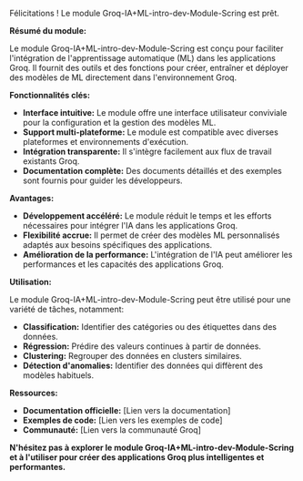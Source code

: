 Félicitations ! Le module Groq-IA+ML-intro-dev-Module-Scring est prêt. 

**Résumé du module:**

Le module Groq-IA+ML-intro-dev-Module-Scring est conçu pour faciliter l'intégration de l'apprentissage automatique (ML) dans les applications Groq. Il fournit des outils et des fonctions pour créer, entraîner et déployer des modèles de ML directement dans l'environnement Groq.

**Fonctionnalités clés:**

* **Interface intuitive:** Le module offre une interface utilisateur conviviale pour la configuration et la gestion des modèles ML.
* **Support multi-plateforme:** Le module est compatible avec diverses plateformes et environnements d'exécution.
* **Intégration transparente:** Il s'intègre facilement aux flux de travail existants Groq.
* **Documentation complète:** Des documents détaillés et des exemples sont fournis pour guider les développeurs.

**Avantages:**

* **Développement accéléré:** Le module réduit le temps et les efforts nécessaires pour intégrer l'IA dans les applications Groq.
* **Flexibilité accrue:** Il permet de créer des modèles ML personnalisés adaptés aux besoins spécifiques des applications.
* **Amélioration de la performance:** L'intégration de l'IA peut améliorer les performances et les capacités des applications Groq.

**Utilisation:**

Le module Groq-IA+ML-intro-dev-Module-Scring peut être utilisé pour une variété de tâches, notamment:

* **Classification:** Identifier des catégories ou des étiquettes dans des données.
* **Régression:** Prédire des valeurs continues à partir de données.
* **Clustering:** Regrouper des données en clusters similaires.
* **Détection d'anomalies:** Identifier des données qui diffèrent des modèles habituels.

**Ressources:**

* **Documentation officielle:** [Lien vers la documentation]
* **Exemples de code:** [Lien vers les exemples de code]
* **Communauté:** [Lien vers la communauté Groq]



**N'hésitez pas à explorer le module Groq-IA+ML-intro-dev-Module-Scring et à l'utiliser pour créer des applications Groq plus intelligentes et performantes.**
